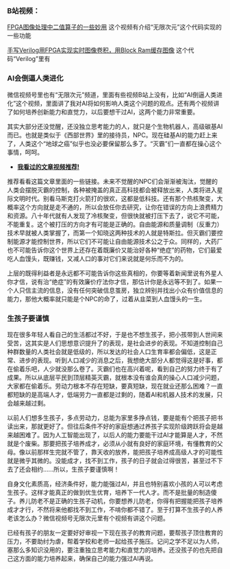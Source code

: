 ### B站视频：
[FPGA图像处理中二值算子的一些妙用](https://www.bilibili.com/video/BV1WY411L7Bd) 这个视频有介绍“无限次元”这个代码实现的一些功能

[手写Verilog用FPGA实现实时图像卷积，用Block Ram缓存图像](https://www.bilibili.com/video/BV1B3411W7Ht) 这个代码“Verilog”里有 

### AI会倒逼人类进化 

微信视频号里也有“无限次元”频道，里面有些视频B站上没有，比如“AI倒逼人类进化”这个视频，里面讲了我对AI将如何影响人类这个问题的观点。还有两个视频讲了如何培养创新能力和直觉力，以后要想干过AI，这两个能力非常重要。 

其实大部分还没觉醒，还没独立思考能力的人，就只是个生物机器人，高级碳基AI而已。也就是类似于《西部世界》里的接待员，NPC。现在硅基AI的能力赶上来了，人类这个“地球之癌”似乎也没必要保留那么多了。“灭霸”们一直都在操心这个事情，呵呵。


* [**我看过的文章视频推荐!**](https://zhuanlan.zhihu.com/p/623156118) 

推荐看看这篇文章里面的一些链接。未来不觉醒的NPC们会渐渐被淘汰，觉醒的人类会摆脱灭霸的控制，各种被掩盖的真正高科技都会被释放出来，人类将进入星际文明时代。别看马斯克打火箭打的很欢，这都是低科技。还有那个热核聚变，大概率这个方向就是走不通的，所以会放任你去研究，让你在错误的方向上浪费精力和资源。八十年代就有人发现了冷核聚变，但很快就被打压下去了，说它不可能，不能重复。这个被打压的方向才有可能是正确的。自由能源和质量调制（反重力）技术早就被人类掌握了，而第一个知晓这两种技术的人就是特斯拉。但灭霸们要控制能源才能控制世界，所以它们不可能让自由能源技术公之于众。同样的，大药厂也不可能告诉你这个世界上还存在着既廉价又能治好各种“绝症”的药物，它们最爱吃人血馒头，既赚钱，又减人口的事对它们来说就是何乐而不为的。

上层的既得利益者是永远都不可能告诉你这些真相的，你要等着新闻里说有外星人你才信，说有治“绝症”的有效廉价疗法你才信，那估计你是永远等不到了。如果一个人只信主流的信息，没有任何突破信息茧房，独立辨别并找出小众有价值信息的能力，那他大概率就只能是个NPC的命了，过着从韭菜到人血馒头的一生。 

### 生孩子要谨慎

现在很多年轻人看自己的生活都过不好，于是也不想生孩子，把小孩带到人世间来受苦，这其实是人们思想意识提升了的表现，是社会进步的表现。不知道控制自己种群数量的人类社会就是低级的，所以发达的社会人口生育率都会偏低，这是正常、进步的表现。听到人口减少的消息之后，我想绝大部分人都觉得这是好事，都在偷着乐吧，人少就没那么卷了。灭霸们也在高兴着呢，看到自己的努力终于有了成果。所以从底层平民到顶层精英灭霸，就根本没有谁会真的操心人口减少问题，大家都在偷着乐。劳动力根本不存在短缺，要真短缺，现在就业还那么困难？一直都短缺的是高端人才，低端劳力一直都是过剩的，随着AI和机器人技术的发展，只会越来越过剩。 

以前人们想多生孩子，多点劳动力，总能为家里多挣点钱，要是能有个把孩子把书读出来，那就更好了。但往后条件不好的家庭想通过养孩子实现阶级跨跃将会是越来越困难了。因为人工智能出现了，以后人的能力要能干过AI才能算是人才，不然就是个废柴。那要把孩子培养成才，必须从小就有良好的家庭环境，有懂教育的父母。像以前那样生完就不管了，靠天收的放养，能把孩子培养成高级人才的可能性就是微乎其微的。没能成才，找不到工作，孩子的日子就会过得很苦，甚至过不下去了还会相约......所以，生孩子要谨慎啊！

自身文化素质高，经济条件好，能力能强过AI，并且也特别喜欢小孩的人可以考虑生孩子。这样才能真正的做到优生优育，培养下一代人才。而不是批量的制造傻子。养儿防老不是正确的生孩子动机，你要想养儿防老，你得有把握能把孩子培养成才才行，不然将来他都找不到工作，不啃你都不错了。至于打算不生孩子的人养老该怎么办？微信视频号无限次元里有个视频有讲这个问题。

已经有孩子的朋友一定要好好审视一下现在孩子的教育问题，要帮孩子顶住教育的压力，不要助纣为虐，帮着学校和老师一起给孩子施压。记问之学不足以为人师，塞那么多知识没用的，要注重独立思考能力和直觉力的培养。还没孩子的也先把自己这方面的能力培养起来，确保自己的能力强过AI再说。







